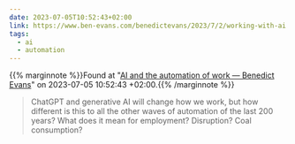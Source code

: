 ```yaml
---
date: 2023-07-05T10:52:43+02:00
link: https://www.ben-evans.com/benedictevans/2023/7/2/working-with-ai
tags:
  - ai
  - automation
---
```

{{% marginnote %}}Found at "[AI and the automation of work — Benedict Evans](https://web.archive.org/web/20230705105243/https://www.ben-evans.com/benedictevans/2023/7/2/working-with-ai)" on 2023-07-05 10:52:43 +02:00.{{% /marginnote %}}

> ChatGPT and generative AI will change how we work, but how different is this to all the other waves of automation of the last 200 years? What does it mean for employment? Disruption? Coal consumption?